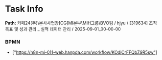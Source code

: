 # Task Info

**Path:** 카페24(주)\본사사업장\[CG]MI본부\MIH그룹\BVO팀 / hjyu / [319634] 조직 목표 및 성과 관리 _ 실적 데이터 관리 / 2025-09-01_00-00-00

### BPMN
- ["https://n8n-mi-011-web.hanpda.com/workflow/KOdjCrFFQbZ9R5sw"]

